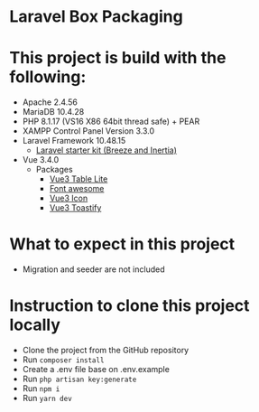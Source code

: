 # Laravel Box Packaging

# This project is build with the following:

* Apache 2.4.56
* MariaDB 10.4.28
* PHP 8.1.17 (VS16 X86 64bit thread safe) + PEAR
* XAMPP Control Panel Version 3.3.0
* Laravel Framework 10.48.15
  * [Laravel starter kit (Breeze and Inertia)](https://laravel.com/docs/10.x/starter-kits#breeze-and-inertia)
* Vue 3.4.0
  * Packages
      * [Vue3 Table Lite](https://www.npmjs.com/package/vue3-table-lite)
      * [Font awesome](https://www.npmjs.com/package/@fortawesome/fontawesome-svg-core)
      * [Vue3 Icon](https://www.npmjs.com/package/vue3-icon)
      * [Vue3 Toastify](https://www.npmjs.com/package/vue3-toastify)

# What to expect in this project

* Migration and seeder are not included  

# Instruction to clone this project locally

* Clone the project from the GitHub repository
* Run ```composer install```
* Create a .env file base on .env.example
* Run ```php artisan key:generate```
* Run ```npm i```
* Run ```yarn dev```
